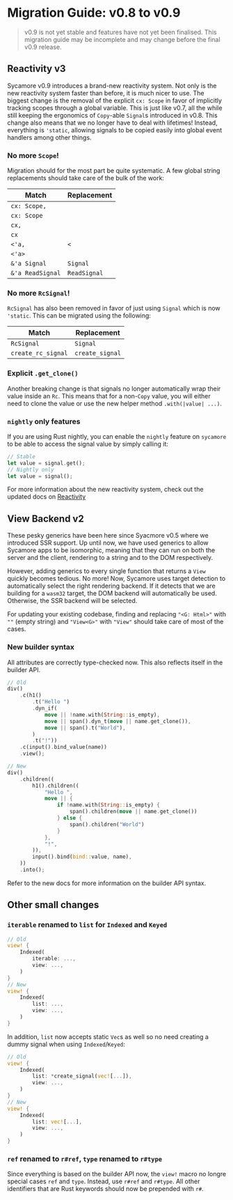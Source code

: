 # Migration Guide: v0.8 to v0.9

> v0.9 is not yet stable and features have not yet been finalised. This migration guide may be incomplete and may change before the final v0.9 release.

## Reactivity v3

Sycamore v0.9 introduces a brand-new reactivity system. Not only is the new reactivity system faster than before, it is much nicer to use.
The biggest change is the removal of the explicit `cx: Scope` in favor of implicitly tracking scopes through a global variable. This is just like v0.7, all the while still keeping the ergonomics of `Copy`-able `Signal`s introduced in v0.8. This change also means that we no longer have to deal with lifetimes! Instead, everything is `'static`, allowing signals to be copied easily into global event handlers among other things.

### No more `Scope`!

Migration should for the most part be quite systematic. A few global string replacements should take care of the bulk of the work:

| Match            | Replacement  |
| ---------------- | ------------ |
| `cx: Scope,`     | ` `          |
| `cx: Scope`      | ` `          |
| `cx,`            | ` `          |
| `cx`             | ` `          |
| `<'a,`           | `<`          |
| `<'a>`           | ` `          |
| `&'a Signal`     | `Signal`     |
| `&'a ReadSignal` | `ReadSignal` |

### No more `RcSignal`!

`RcSignal` has also been removed in favor of just using `Signal` which is now `'static`. This can be migrated using the following:

| Match              | Replacement     |
| ------------------ | --------------- |
| `RcSignal`         | `Signal`        |
| `create_rc_signal` | `create_signal` |

### Explicit `.get_clone()`

Another breaking change is that signals no longer automatically wrap their value inside an `Rc`. This means that for a non-`Copy` value, you will either need to clone the value or use the new helper method `.with(|value| ...)`.

### `nightly` only features

If you are using Rust nightly, you can enable the `nightly` feature on `sycamore` to be able to access the signal value by simply calling it:

```rust
// Stable
let value = signal.get();
// Nightly only
let value = signal();
```

For more information about the new reactivity system, check out the updated docs on [Reactivity](../basics/reactivity)

## View Backend v2

These pesky generics have been here since Syacmore v0.5 where we introduced SSR support. Up until now, we have used generics to allow Sycamore apps to be isomorphic, meaning that they can run on both the server and the client, rendering to a string and to the DOM respectively.

However, adding generics to every single function that returns a `View` quickly becomes tedious. No more! Now, Sycamore uses target detection to automatically select the right rendering backend. If it detects that we are building for a `wasm32` target, the DOM backend will automatically be used. Otherwise, the SSR backend will be selected.

For updating your existing codebase, finding and replacing `"<G: Html>"` with `""` (empty string) and `"View<G>"` with `"View"` should take care of most of the cases.

### New builder syntax

All attributes are correctly type-checked now. This also reflects itself in the builder API.

```rust
// Old
div()
    .c(h1()
        .t("Hello ")
        .dyn_if(
            move || !name.with(String::is_empty),
            move || span().dyn_t(move || name.get_clone()),
            move || span().t("World"),
        )
        .t("!"))
    .c(input().bind_value(name))
    .view();

// New
div()
    .children((
        h1().children((
            "Hello ",
            move || {
                if !name.with(String::is_empty) {
                    span().children(move || name.get_clone())
                } else {
                    span().children("World")
                }
            },
            "!",
        )),
        input().bind(bind::value, name),
    ))
    .into();
```

Refer to the new docs for more information on the builder API syntax.

## Other small changes

### `iterable` renamed to `list` for `Indexed` and `Keyed`

```rust
// Old
view! {
    Indexed(
        iterable: ...,
        view: ...,
    )
}
// New
view! {
    Indexed(
        list: ...,
        view: ...,
    )
}
```

In addition, `list` now accepts static `Vec`s as well so no need creating a dummy signal when using `Indexed`/`Keyed`:

```rust
// Old
view! {
    Indexed(
        list: *create_signal(vec![...]),
        view: ...,
    )
}
// New
view! {
    Indexed(
        list: vec![...],
        view: ...,
    )
}
```

### `ref` renamed to `r#ref`, `type` renamed to `r#type`

Since everything is based on the builder API now, the `view!` macro no longre special cases `ref` and `type`. Instead, use `r#ref` and `r#type`.
All other identifiers that are Rust keywords should now be prepended with `r#`.
